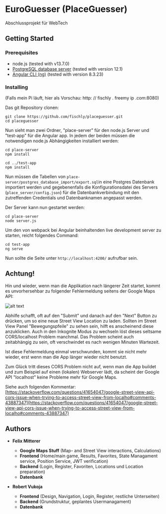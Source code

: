 # EuroGuesser (PlaceGuesser)

Abschlussprojekt für WebTech

## Getting Started



### Prerequisites

* node.js (tested with v13.7.0)
* [PostgreSQL  database server](https://www.enterprisedb.com/downloads/postgres-postgresql-downloads) (tested with version 12.1)
* [Angular CLI (ng)](https://angular.io/cli) (tested with version 8.3.23)




### Installing
(Falls mein Pi läuft, hier als Vorschau: http: // fischly . freemy ip .com:8080)

Das git Repository clonen:

```
git clone https://github.com/fischly/placeguesser.git
cd placeguesser
```

Nun sieht man zwei Ordner, "place-server" für  den node.js Server und "test-app" für die Angular app.
In jedem der beiden müssen die notwendigen node.js Abhängigkeiten installiert werden:

```
cd place-server
npm install

cd ../test-app
npm install
```

Nun müssen die Tabellen von `place-server/postgres_database_import/export.sql`in eine Postgres Datenbank importiert werden und gegebenenfalls die Konfigurationsdatei des Servers (`place_server/config.json`) für die Datenbankverbindung mit den zutreffenden Credentials und Datenbanknamen angepasst werden.

Der Server kann nun gestartet werden:
```
cd place-server
node server.js
```

Um den von webpack bei Angular beinhaltenden live development server zu starten, reicht folgendes Command:
```
cd test-app
ng serve
```
Nun sollte die Seite unter `http://localhost:4200/` aufrufbar sein. 



## Achtung!
Hin und wieder, wenn man die Applikation nach längerer Zeit startet, kommt es unvorhersehbar zu 
folgender Fehlermeldung seitens der Google Maps API:

![alt text](https://i.imgur.com/G3Zb86K.png "Google Maps CORS Error")

Abhilfe schafft, oft auf den "Submit" und danach auf den "Next" Button zu drücken, 
um so eine neue Street View Location zu laden. Sollten im Street View Panel 
"Bewegungspfeile" zu sehen sein, hilft es anscheinend diese anzuklicken. Auch in den Inkognite Modus zu wechseln löst dieses seltsame CORS/localhost Problem manchmal. Das Problem scheint auch zeitabhängig zu sein, oft verschwindet es nach wenigen Minuten Wartezeit.

Ist diese Fehlermeldung einmal verschwunden, kommt sie nicht mehr wieder, erst wenn 
man die App länger wieder nicht benutzt.

Zum Glück tritt dieses CORS Problem nicht auf, wenn man die App buildet und zum Beispiel auf einen (lokalen) Webserver lädt, da scheint der Google API "localhost" keine Probleme mehr für Google Maps.

Siehe auch folgenden Kommentar: [https://stackoverflow.com/questions/41654047/google-street-view-api-cors-issue-when-trying-to-access-street-view-from-localho#comments-43887347](https://stackoverflow.com/questions/41654047/google-street-view-api-cors-issue-when-trying-to-access-street-view-from-localho#comments-43887347)




## Authors

* **__Felix Mitterer__** 
	- **Google Maps Stuff** (Map- and Street View interactions, Calculations)
	- **Frontend** (Home/main game, Results, Favorites, State Managament service, Position Service, JWT verification)
	- **Backend** (Login, Register, Favoriten, Locations und Location preparation)
	- **Datenbank**


* **__Robert Vukoja__**
	- **Frontend** (Design, Navigation, Login, Register, restliche Unterseiten)
	- **Backend** (Grundstruktur, geplantes Usermanagament)
	- **Datenbank**

